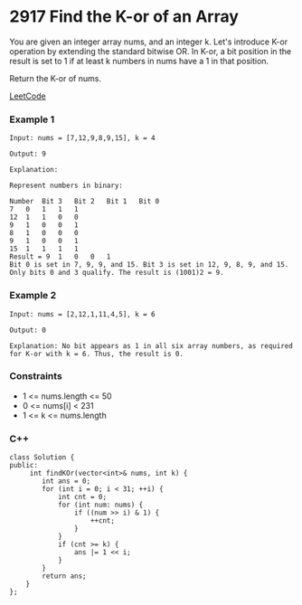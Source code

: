 # 2917 Find the K-or of an Array

You are given an integer array nums, and an integer k. Let's introduce K-or operation by extending the standard bitwise OR. In K-or, a bit position in the result is set to 1 if at least k numbers in nums have a 1 in that position.

Return the K-or of nums.

 
[LeetCode](https://leetcode.cn/problems/find-the-k-or-of-an-array/)

### Example 1

```
Input: nums = [7,12,9,8,9,15], k = 4

Output: 9

Explanation:

Represent numbers in binary:

Number	Bit 3	Bit 2	Bit 1	Bit 0
7	0	1	1	1
12	1	1	0	0
9	1	0	0	1
8	1	0	0	0
9	1	0	0	1
15	1	1	1	1
Result = 9	1	0	0	1
Bit 0 is set in 7, 9, 9, and 15. Bit 3 is set in 12, 9, 8, 9, and 15.
Only bits 0 and 3 qualify. The result is (1001)2 = 9.
```

### Example 2

```
Input: nums = [2,12,1,11,4,5], k = 6

Output: 0

Explanation: No bit appears as 1 in all six array numbers, as required for K-or with k = 6. Thus, the result is 0.
```

### Constraints

* 1 <= nums.length <= 50
* 0 <= nums[i] < 231
* 1 <= k <= nums.length


### C++ 

```
class Solution {
public:
     int findKOr(vector<int>& nums, int k) {
        int ans = 0;
        for (int i = 0; i < 31; ++i) {
            int cnt = 0;
            for (int num: nums) {
                if ((num >> i) & 1) {
                    ++cnt;
                }
            }
            if (cnt >= k) {
                ans |= 1 << i;
            }
        }
        return ans;
    }
};
```